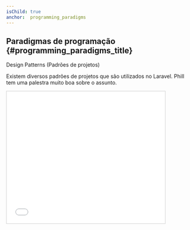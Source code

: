 ```yaml
---
isChild: true
anchor:  programming_paradigms
---
```


## Paradigmas de programação {#programming_paradigms_title}


Design Patterns (Padrões de projetos)

Existem diversos padrões de projetos que são utilizados no Laravel. Phill tem uma palestra
muito boa sobre o assunto.

<iframe src="//www.slideshare.net/slideshow/embed_code/25783148" width="427" height="356" frameborder="0" marginwidth="0" marginheight="0" scrolling="no" style="border:1px solid #CCC; border-width:1px; margin-bottom:5px; max-width: 100%;" allowfullscreen=""> </iframe>
